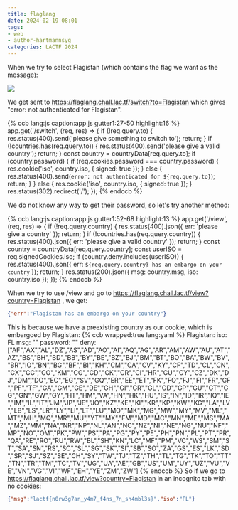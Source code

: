 ```yaml
---
title: flaglang
date: 2024-02-19 08:01
tags: 
- web
- author-hartmannsyg
categories: LACTF 2024
---
```


When we try to select Flagistan (which contains the flag we want as the message):

![](./static/LACTF2024/flaglang-0.png)

We get sent to https://flaglang.chall.lac.tf/switch?to=Flagistan which gives "error: not authenticated for Flagistan".

{% ccb lang:js caption:app.js gutter1:27-50 highlight:16 %}
app.get('/switch', (req, res) => {
  if (!req.query.to) {
    res.status(400).send('please give something to switch to');
    return;
  }
  if (!countries.has(req.query.to)) {
    res.status(400).send('please give a valid country');
    return;
  }
  const country = countryData[req.query.to];
  if (country.password) {
    if (req.cookies.password === country.password) {
      res.cookie('iso', country.iso, { signed: true });
    }
    else {
      res.status(400).send(`error: not authenticated for ${req.query.to}`);
      return;
    }
  }
  else {
    res.cookie('iso', country.iso, { signed: true });
  }
  res.status(302).redirect('/');
});
{% endccb %}

We do not know any way to get their password, so let's try another method:

{% ccb lang:js caption:app.js gutter1:52-68 highlight:13 %}
app.get('/view', (req, res) => {
  if (!req.query.country) {
    res.status(400).json({ err: 'please give a country' });
    return;
  }
  if (!countries.has(req.query.country)) {
    res.status(400).json({ err: 'please give a valid country' });
    return;
  }
  const country = countryData[req.query.country];
  const userISO = req.signedCookies.iso;
  if (country.deny.includes(userISO)) {
    res.status(400).json({ err: `${req.query.country} has an embargo on your country` });
    return;
  }
  res.status(200).json({ msg: country.msg, iso: country.iso });
});
{% endccb %}

When we try to use /view and go to https://flaglang.chall.lac.tf/view?country=Flagistan , we get:
```json
{"err":"Flagistan has an embargo on your country"}
```

This is because we have a preexisting country as our cookie, which is embargoed by Flagistan:
{% ccb wrapped:true lang:yaml %}
Flagistan:
  iso: FL
  msg: "<REDACTED>"
  password: "<REDACTED>"
  deny: 
    ["AF","AX","AL","DZ","AS","AD","AO","AI","AQ","AG","AR","AM","AW","AU","AT","AZ","BS","BH","BD","BB","BY","BE","BZ","BJ","BM","BT","BO","BA","BW","BV","BR","IO","BN","BG","BF","BI","KH","CM","CA","CV","KY","CF","TD","CL","CN","CX","CC","CO","KM","CG","CD","CK","CR","CI","HR","CU","CY","CZ","DK","DJ","DM","DO","EC","EG","SV","GQ","ER","EE","ET","FK","FO","FJ","FI","FR","GF","PF","TF","GA","GM","GE","DE","GH","GI","GR","GL","GD","GP","GU","GT","GG","GN","GW","GY","HT","HM","VA","HN","HK","HU","IS","IN","ID","IR","IQ","IE","IM","IL","IT","JM","JP","JE","JO","KZ","KE","KI","KR","KP","KW","KG","LA","LV","LB","LS","LR","LY","LI","LT","LU","MO","MK","MG","MW","MY","MV","ML","MT","MH","MQ","MR","MU","YT","MX","FM","MD","MC","MN","ME","MS","MA","MZ","MM","NA","NR","NP","NL","AN","NC","NZ","NI","NE","NG","NU","NF","MP","NO","OM","PK","PW","PS","PA","PG","PY","PE","PH","PN","PL","PT","PR","QA","RE","RO","RU","RW","BL","SH","KN","LC","MF","PM","VC","WS","SM","ST","SA","SN","RS","SC","SL","SG","SK","SI","SB","SO","ZA","GS","ES","LK","SD","SR","SJ","SZ","SE","CH","SY","TW","TJ","TZ","TH","TL","TG","TK","TO","TT","TN","TR","TM","TC","TV","UG","UA","AE","GB","US","UM","UY","UZ","VU","VE","VN","VG","VI","WF","EH","YE","ZM","ZW"]
{% endccb %}
So if we go to https://flaglang.chall.lac.tf/view?country=Flagistan in an incognito tab with no cookies:

```json
{"msg":"lactf{n0rw3g7an_y4m7_f4ns_7n_sh4mbl3s}","iso":"FL"}
```